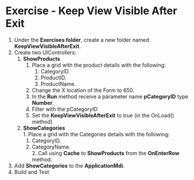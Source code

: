 ﻿# Exercise - Keep View Visible After Exit

1.	Under the **Exercises folder**, create a new folder named **KeepViewVisibleAfterExit**.
2.  Create two  UIControllers:  
      1. **ShowProducts**  
         1. Place a grid with the product details with the following:
            1. CategoryID.  
            2. ProductID.  
            3. ProductName.  
         2. Change the X location of the Form to 650.
         3. In the **Run** method receive a parameter name **pCategoryID** type **Number**.
         3. Filter with the pCategoryID
         4. Set the **KeepViewVisibleAfterExit** to true (in the OnLoad() method)
      2. **ShowCategories**  
        1. Place a grid with the Categories details with the following:
           1.  CategoryID.  
           2.  CategoryName.  
        2. Call using **Cache** to **ShowProducts** from the **OnEnterRow** method.  
3. Add **ShowCategories** to the **ApplicationMdi**.
4. Build and Test 

